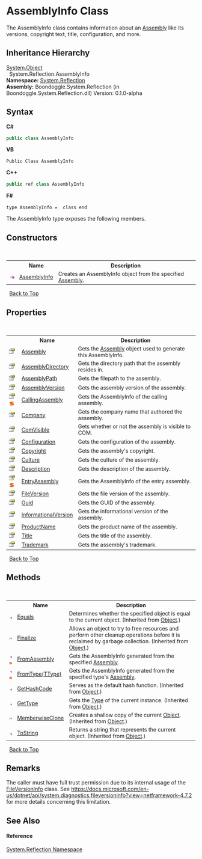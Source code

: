 # AssemblyInfo Class
 

The AssemblyInfo class contains information about an <a href="http://msdn2.microsoft.com/en-us/library/xbe1wdx9" target="_blank">Assembly</a> like its versions, copyright text, title, configuration, and more.


## Inheritance Hierarchy
<a href="http://msdn2.microsoft.com/en-us/library/e5kfa45b" target="_blank">System.Object</a><br />&nbsp;&nbsp;System.Reflection.AssemblyInfo<br />
**Namespace:**&nbsp;<a href="3ab486cc-fe31-1c1d-2711-62118c2afbf2.md">System.Reflection</a><br />**Assembly:**&nbsp;Boondoggle.System.Reflection (in Boondoggle.System.Reflection.dll) Version: 0.1.0-alpha

## Syntax

**C#**<br />
``` C#
public class AssemblyInfo
```

**VB**<br />
``` VB
Public Class AssemblyInfo
```

**C++**<br />
``` C++
public ref class AssemblyInfo
```

**F#**<br />
``` F#
type AssemblyInfo =  class end
```

The AssemblyInfo type exposes the following members.


## Constructors
&nbsp;<table><tr><th></th><th>Name</th><th>Description</th></tr><tr><td>![Public method](media/pubmethod.gif "Public method")</td><td><a href="0f259b36-3e66-ed98-a95d-a46626f874bc.md">AssemblyInfo</a></td><td>
Creates an AssemblyInfo object from the specified <a href="http://msdn2.microsoft.com/en-us/library/xbe1wdx9" target="_blank">Assembly</a>.</td></tr></table>&nbsp;
<a href="#assemblyinfo-class">Back to Top</a>

## Properties
&nbsp;<table><tr><th></th><th>Name</th><th>Description</th></tr><tr><td>![Public property](media/pubproperty.gif "Public property")</td><td><a href="028a64b8-1e1d-c499-609b-faa8a9645263.md">Assembly</a></td><td>
Gets the <a href="http://msdn2.microsoft.com/en-us/library/xbe1wdx9" target="_blank">Assembly</a> object used to generate this AssemblyInfo.</td></tr><tr><td>![Public property](media/pubproperty.gif "Public property")</td><td><a href="f34391ac-8aff-6fb0-478f-86a7f7800d63.md">AssemblyDirectory</a></td><td>
Gets the directory path that the assembly resides in.</td></tr><tr><td>![Public property](media/pubproperty.gif "Public property")</td><td><a href="b0d784f9-3cbe-0aab-6bc4-548fb68a7e3b.md">AssemblyPath</a></td><td>
Gets the filepath to the assembly.</td></tr><tr><td>![Public property](media/pubproperty.gif "Public property")</td><td><a href="8cbc52ba-9992-c182-2d22-983027adb03a.md">AssemblyVersion</a></td><td>
Gets the assembly version of the assembly.</td></tr><tr><td>![Public property](media/pubproperty.gif "Public property")![Static member](media/static.gif "Static member")</td><td><a href="8cc49d4b-14e5-5566-563d-537b53065300.md">CallingAssembly</a></td><td>
Gets the AssemblyInfo of the calling assembly.</td></tr><tr><td>![Public property](media/pubproperty.gif "Public property")</td><td><a href="5c663734-43e5-ecf3-72e0-677c7948655e.md">Company</a></td><td>
Gets the company name that authored the assembly.</td></tr><tr><td>![Public property](media/pubproperty.gif "Public property")</td><td><a href="102c7232-373a-6665-841c-a1c08d040d68.md">ComVisible</a></td><td>
Gets whether or not the assembly is visible to COM.</td></tr><tr><td>![Public property](media/pubproperty.gif "Public property")</td><td><a href="204fa78e-8935-043d-d8d5-48dfdaab2a0a.md">Configuration</a></td><td>
Gets the configuration of the assembly.</td></tr><tr><td>![Public property](media/pubproperty.gif "Public property")</td><td><a href="79043665-b32e-b118-7a89-9f6cafe73828.md">Copyright</a></td><td>
Gets the assembly's copyright.</td></tr><tr><td>![Public property](media/pubproperty.gif "Public property")</td><td><a href="785db0ee-1e8b-eafb-19f9-2e0fe5d23d98.md">Culture</a></td><td>
Gets the culture of the assembly.</td></tr><tr><td>![Public property](media/pubproperty.gif "Public property")</td><td><a href="e21c741c-ffcd-3dea-0140-b491f786a61d.md">Description</a></td><td>
Gets the description of the assembly.</td></tr><tr><td>![Public property](media/pubproperty.gif "Public property")![Static member](media/static.gif "Static member")</td><td><a href="03c2943f-76bd-d05f-52b3-79c9769c9c9e.md">EntryAssembly</a></td><td>
Gets the AssemblyInfo of the entry assembly.</td></tr><tr><td>![Public property](media/pubproperty.gif "Public property")</td><td><a href="52963cec-74f5-cfd2-dae5-9ee35182bea4.md">FileVersion</a></td><td>
Gets the file version of the assembly.</td></tr><tr><td>![Public property](media/pubproperty.gif "Public property")</td><td><a href="86b24704-3d1a-5745-1bd7-ba13f4d4d025.md">Guid</a></td><td>
Gets the GUID of the assembly.</td></tr><tr><td>![Public property](media/pubproperty.gif "Public property")</td><td><a href="2ff59f70-a936-133f-df02-0e2dfa00dd22.md">InformationalVersion</a></td><td>
Gets the informational version of the assembly.</td></tr><tr><td>![Public property](media/pubproperty.gif "Public property")</td><td><a href="0fc703a4-8d9d-de2e-22d7-b28b61139d6a.md">ProductName</a></td><td>
Gets the product name of the assembly.</td></tr><tr><td>![Public property](media/pubproperty.gif "Public property")</td><td><a href="ed1b34a6-aee0-ee45-1e9d-b354ecdad086.md">Title</a></td><td>
Gets the title of the assembly.</td></tr><tr><td>![Public property](media/pubproperty.gif "Public property")</td><td><a href="81ace77a-bc25-80ef-5dd6-ac12e1d7c76d.md">Trademark</a></td><td>
Gets the assembly's trademark.</td></tr></table>&nbsp;
<a href="#assemblyinfo-class">Back to Top</a>

## Methods
&nbsp;<table><tr><th></th><th>Name</th><th>Description</th></tr><tr><td>![Public method](media/pubmethod.gif "Public method")</td><td><a href="http://msdn2.microsoft.com/en-us/library/bsc2ak47" target="_blank">Equals</a></td><td>
Determines whether the specified object is equal to the current object.
 (Inherited from <a href="http://msdn2.microsoft.com/en-us/library/e5kfa45b" target="_blank">Object</a>.)</td></tr><tr><td>![Protected method](media/protmethod.gif "Protected method")</td><td><a href="http://msdn2.microsoft.com/en-us/library/4k87zsw7" target="_blank">Finalize</a></td><td>
Allows an object to try to free resources and perform other cleanup operations before it is reclaimed by garbage collection.
 (Inherited from <a href="http://msdn2.microsoft.com/en-us/library/e5kfa45b" target="_blank">Object</a>.)</td></tr><tr><td>![Public method](media/pubmethod.gif "Public method")![Static member](media/static.gif "Static member")</td><td><a href="228fca22-9ed9-b917-ed5c-d3ae1bdea5d5.md">FromAssembly</a></td><td>
Gets the AssemblyInfo generated from the specified <a href="http://msdn2.microsoft.com/en-us/library/xbe1wdx9" target="_blank">Assembly</a>.</td></tr><tr><td>![Public method](media/pubmethod.gif "Public method")![Static member](media/static.gif "Static member")</td><td><a href="4d1dc98d-e8fa-2be7-afda-d82c2c5ec409.md">FromType(TType)</a></td><td>
Gets the AssemblyInfo generated from the specified type's <a href="http://msdn2.microsoft.com/en-us/library/xbe1wdx9" target="_blank">Assembly</a>.</td></tr><tr><td>![Public method](media/pubmethod.gif "Public method")</td><td><a href="http://msdn2.microsoft.com/en-us/library/zdee4b3y" target="_blank">GetHashCode</a></td><td>
Serves as the default hash function.
 (Inherited from <a href="http://msdn2.microsoft.com/en-us/library/e5kfa45b" target="_blank">Object</a>.)</td></tr><tr><td>![Public method](media/pubmethod.gif "Public method")</td><td><a href="http://msdn2.microsoft.com/en-us/library/dfwy45w9" target="_blank">GetType</a></td><td>
Gets the <a href="http://msdn2.microsoft.com/en-us/library/42892f65" target="_blank">Type</a> of the current instance.
 (Inherited from <a href="http://msdn2.microsoft.com/en-us/library/e5kfa45b" target="_blank">Object</a>.)</td></tr><tr><td>![Protected method](media/protmethod.gif "Protected method")</td><td><a href="http://msdn2.microsoft.com/en-us/library/57ctke0a" target="_blank">MemberwiseClone</a></td><td>
Creates a shallow copy of the current <a href="http://msdn2.microsoft.com/en-us/library/e5kfa45b" target="_blank">Object</a>.
 (Inherited from <a href="http://msdn2.microsoft.com/en-us/library/e5kfa45b" target="_blank">Object</a>.)</td></tr><tr><td>![Public method](media/pubmethod.gif "Public method")</td><td><a href="http://msdn2.microsoft.com/en-us/library/7bxwbwt2" target="_blank">ToString</a></td><td>
Returns a string that represents the current object.
 (Inherited from <a href="http://msdn2.microsoft.com/en-us/library/e5kfa45b" target="_blank">Object</a>.)</td></tr></table>&nbsp;
<a href="#assemblyinfo-class">Back to Top</a>

## Remarks
The caller must have full trust permission due to its internal usage of the <a href="http://msdn2.microsoft.com/en-us/library/91sft6af" target="_blank">FileVersionInfo</a> class. See https://docs.microsoft.com/en-us/dotnet/api/system.diagnostics.fileversioninfo?view=netframework-4.7.2 for more details concerning this limitation.

## See Also


#### Reference
<a href="3ab486cc-fe31-1c1d-2711-62118c2afbf2.md">System.Reflection Namespace</a><br />